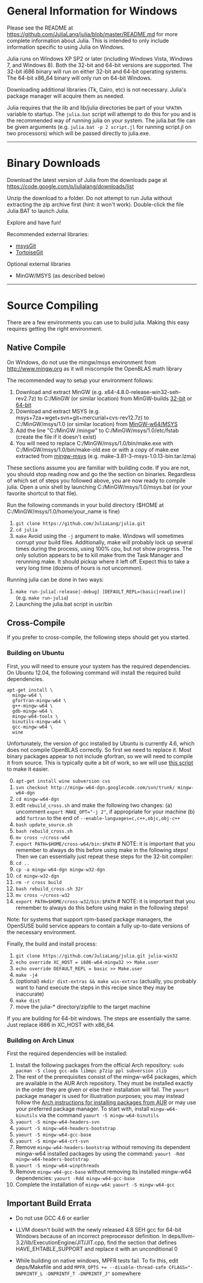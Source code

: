 General Information for Windows
===============================

Please see the README at https://github.com/JuliaLang/julia/blob/master/README.md for more complete information about Julia. This is intended to only include information specific to using Julia on Windows.

Julia runs on Windows XP SP2 or later (including Windows Vista, Windows 7, and Windows 8). Both the 32-bit and 64-bit versions are supported. The 32-bit i686 binary will run on either 32-bit and 64-bit operating systems. The 64-bit x86_64 binary will only run on 64-bit Windows.

Downloading additional libraries (Tk, Cairo, etc) is not necessary. Julia's package manager will acquire them as needed.

Julia requires that the lib and lib/julia directories be part of your `%PATH%` variable to startup. The `julia.bat` script will attempt to do this for you and is the recommended way of running julia on your system. The julia.bat file can be given arguments (e.g. `julia.bat -p 2 script.jl` for running script.jl on two processors) which will be passed directly to julia.exe.

___________________________________________________
Binary Downloads
================

Download the latest version of Julia from the downloads page at https://code.google.com/p/julialang/downloads/list

Unzip the download to a folder. Do not attempt to run Julia without extracting the zip archive first (hint: it won't work). Double-click the file Julia.BAT to launch Julia.

Explore and have fun!

Recommended external libraries:

 - [msysGit](https://code.google.com/p/msysgit/downloads/list)
 - [TortoiseGit](https://code.google.com/p/tortoisegit/wiki/Download)

Optional external libraries

 - MinGW/MSYS (as described below)

___________________________________________________
Source Compiling
================

There are a few environments you can use to build julia. Making this easy requires getting the right environment.

Native Compile
--------------

On Windows, do not use the mingw/msys environment from http://www.mingw.org as it will miscompile the OpenBLAS math library

The recommended way to setup your environment follows:

1. Download and extract MinGW (e.g. x64-4.8.0-release-win32-seh-rev2.7z) to C:/MinGW (or similar location) from
MinGW-builds [32-bit](http://sourceforge.net/projects/mingwbuilds/files/host-windows/releases/4.8.0/32-bit/threads-win32/sjlj/)
or [64-bit](http://sourceforge.net/projects/mingwbuilds/files/host-windows/releases/4.8.0/64-bit/threads-win32/seh/) 
2. Download and extract MSYS (e.g. msys+7za+wget+svn+git+mercurial+cvs-rev12.7z) to C:/MinGW/msys/1.0 (or similar location) from [MinGW-w64/MSYS](http://sourceforge.net/projects/mingwbuilds/files/external-binary-packages/)
3. Add the line "C:/MinGW /mingw" to C:/MinGW/msys/1.0/etc/fstab (create the file if it doesn't exist)
4. You will need to replace C:/MinGW/msys/1.0/bin/make.exe with C:/MinGW/msys/1.0/bin/make-old.exe or with a copy of make.exe extracted from [mingw-msys](http://sourceforge.net/projects/mingw/files/MSYS/Base/make/make-3.81-3/) (e.g. make-3.81-3-msys-1.0.13-bin.tar.lzma)

These sections assume you are familiar with building code. If you are not, you should stop reading now and go the the section on binaries. Regardless of which set of steps you followed above, you are now ready to compile julia. Open a unix shell by launching C:/MinGW/msys/1.0/msys.bat (or your favorite shortcut to that file). 

Run the following commands in your build directory ($HOME at C:/MinGW/msys/1.0/home/your_name is fine)

1. `git clone https://github.com/JuliaLang/julia.git`
2. `cd julia`
3. `make` Avoid using the `-j` argument to make. Windows will sometimes corrupt your build files. Additionally, make will probably lock up several times during the process, using 100% cpu, but not show progress. The only solution appears to be to kill make from the Task Manager and rerunning make. It should pickup where it left off. Expect this to take a very long time (dozens of hours is not uncommon).

Running julia can be done in two ways:

1. `make run-julia[-release|-debug] [DEFAULT_REPL=(basic|readline)]` (e.g. `make run-julia`)
2. Launching the julia.bat script in usr/bin

Cross-Compile
-------------

If you prefer to cross-compile, the following steps should get you started.

### Building on Ubuntu

First, you will need to ensure your system has the required dependencies. On Ubuntu 12.04, the following command will install the required build dependencies.

```
apt-get install \
  mingw-w64 \
  gfortran-mingw-w64 \
  g++-mingw-w64 \
  gdb-mingw-w64 \
  mingw-w64-tools \
  binutils-mingw-w64 \
  gcc-mingw-w64 \
  wine
```

Unfortunately, the version of gcc installed by Ubuntu is currently 4.6, which does not compile OpenBLAS correctly. So first we need to replace it. Most binary packages appear to not include gfortran, so we will need to compile it from source. This is typically quite a bit of work, so we will use [this script](https://code.google.com/p/mingw-w64-dgn/) to make it easier.

0. `apt-get install wine subversion cvs`
1. `svn checkout http://mingw-w64-dgn.googlecode.com/svn/trunk/ mingw-w64-dgn`
2. `cd mingw-w64-dgn`
3. edit `rebuild_cross.sh` and make the following two changes:
(a) uncomment `export MAKE_OPT="-j 2"`, if appropriate for your machine
(b) add `fortran` to the end of `--enable-languages=c,c++,objc,obj-c++`
5. `bash update_source.sh`
4. `bash rebuild_cross.sh`
5. `mv cross ~/cross-w64`
6. `export PATH=$HOME/cross-w64/bin:$PATH` # NOTE: it is important that you remember to always do this before using make in the following steps!
Then we can essentially just repeat these steps for the 32-bit compiler:
7. `cd ..`
8. `cp -a mingw-w64-dgn mingw-w32-dgn`
9. `cd mingw-w32-dgn`
10. `rm -r cross build`
11. `bash rebuild_cross.sh 32r`
12. `mv cross ~/cross-w32`
13. `export PATH=$HOME/cross-w32/bin:$PATH` # NOTE: it is important that you remember to always do this before using make in the following steps!

Note: for systems that support rpm-based package managers, the OpenSUSE build service appears to contain a fully up-to-date versions of the necessary environment.

Finally, the build and install process:

1. `git clone https://github.com/JuliaLang/julia.git julia-win32`
2. `echo override XC_HOST = i686-w64-mingw32 >> Make.user`
3. `echo override DEFAULT_REPL = basic >> Make.user`
4. `make -j4`
5. (optional) `mkdir dist-extras && make win-extras` (actually, you probably want to hand execute the steps in this recipe since they may be inaccurate)
4. `make dist`
6. move the julia-* directory/zipfile to the target machine

If you are building for 64-bit windows. The steps are essentially the same. Just replace i686 in XC_HOST with x86_64.

### Building on Arch Linux

First the required dependencies will be installed:

1. Install the following packages from the official Arch repository:
`sudo pacman -S cloog gcc-ada libmpc p7zip ppl subversion zlib`
2. The rest of the prerequisites consist of the mingw-w64 packages, which are available in the AUR Arch repository. They must be installed exactly in the order they are given or else their installation will fail. The `yaourt` package manager is used for illustration purposes; you may instead follow the [Arch instructions for installing packages from AUR](https://wiki.archlinux.org/index.php/Arch_User_Repository#Installing_packages) or may use your preferred package manager. To start with, install `mingw-w64-binutils` via the command
`yaourt -S mingw-w64-binutils`
3. `yaourt -S mingw-w64-headers-svn`
4. `yaourt -S mingw-w64-headers-bootstrap`
5. `yaourt -S mingw-w64-gcc-base`
6. `yaourt -S mingw-w64-crt-svn`
7. Remove `mingw-w64-headers-bootstrap` without removing its dependent mingw-w64 installed packages by using the command:
`yaourt -Rdd mingw-w64-headers-bootstrap`
8. `yaourt -S mingw-w64-winpthreads`
9. Remove `mingw-w64-gcc-base` without removing its installed mingw-w64 dependencies:
`yaourt -Rdd mingw-w64-gcc-base`
10. Complete the installation of `mingw-w64`:
`yaourt -S mingw-w64-gcc`

Important Build Errata
----------------------

- Do not use GCC 4.6 or earlier

- LLVM doesn't build with the newly released 4.8 SEH gcc for 64-bit Windows because of an incorrect preprocessor definition. In deps/llvm-3.2/lib/ExecutionEngine/JIT/JIT.cpp, find the section that defines HAVE_EHTABLE_SUPPORT and replace it with an unconditional 0

- While building on native windows, MPFR tests fail. To fix this, edit deps/Makefile and add `MPFR_OPTS += --disable-thread-safe CFLAGS="-DNPRINTF_L -DNPRINTF_T -DNPRINTF_J"` somewhere
